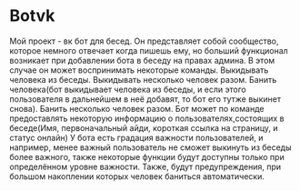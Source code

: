 # Botvk
Мой проект - вк бот для бесед.
Он представляет собой сообщество, которое немного отвечает когда пишешь ему, но больший функционал возникает при добавлении бота в беседу на правах админа.
В этом случае он может воспринимать некоторые команды.
Выкидывать человека из беседы.
Выкидывать несколько человек разом.
Банить человека(бот выкидывает человека из беседы, и если этого пользователя в дальнейшем в неё добавят, то бот его тутже выкинет снова).
Банить несколько человек разом.
Бот может по команде предоставлять некоторую информацию о пользователях,состоящих в беседе(Имя, первоначальный айди, короткая ссылка на страницу, и статус онлайн)
У бота есть градация важности пользователей, и например, менее важный пользователь не сможет выкинуть из беседы более важного, также некоторые функции будут доступны только при определённом уровне важности.
Также, будут предупреждения, при большом накоплении которых человек баниться автоматически.

